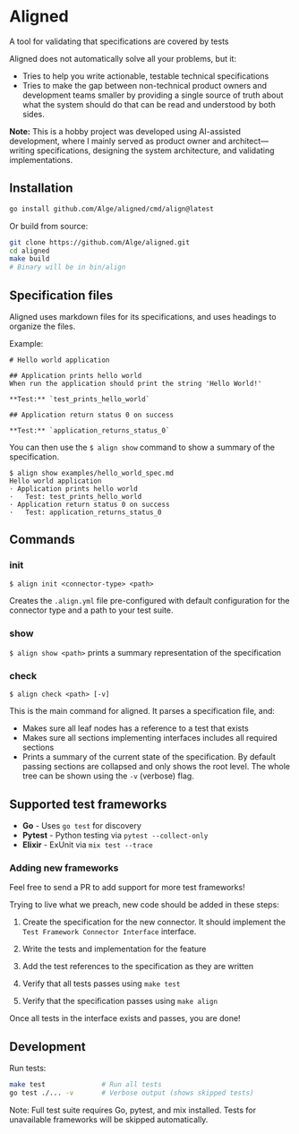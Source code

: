 # Aligned

A tool for validating that specifications are covered by tests

Aligned does not automatically solve all your problems, but it:

 * Tries to help you write actionable, testable technical specifications
 * Tries to make the gap between non-technical product owners and development teams smaller by providing a single source of truth about what the system should do that can be read and understood by both sides.

**Note:** This is a hobby project was developed using AI-assisted development, where I mainly served as product owner and architect—writing specifications, designing the system architecture, and validating implementations.

## Installation

```bash
go install github.com/Alge/aligned/cmd/align@latest
```

Or build from source:
```bash
git clone https://github.com/Alge/aligned.git
cd aligned
make build
# Binary will be in bin/align
```

## Specification files

Aligned uses markdown files for its specifications, and uses headings to organize the files.

Example:

```
# Hello world application

## Application prints hello world
When run the application should print the string 'Hello World!'

**Test:** `test_prints_hello_world`

## Application return status 0 on success

**Test:** `application_returns_status_0`
```

You can then use the `$ align show` command to show a summary of the specification.
```
$ align show examples/hello_world_spec.md 
Hello world application
· Application prints hello world
·   Test: test_prints_hello_world
· Application return status 0 on success
·   Test: application_returns_status_0
```

## Commands

### init

`$ align init <connector-type> <path>`

Creates the `.align.yml` file pre-configured with default configuration for the connector type and a path to your test suite.

### show

`$ align show <path>`
prints a summary representation of the specification

### check

`$ align check <path> [-v]`

This is the main command for aligned. It parses a specification file, and:
* Makes sure all leaf nodes has a reference to a test that exists
* Makes sure all sections implementing interfaces includes all required sections
* Prints a summary of the current state of the specification. By default passing sections are collapsed and only shows the root level. The whole tree can be shown using the `-v` (verbose) flag.


## Supported test frameworks

* **Go** - Uses `go test` for discovery
* **Pytest** - Python testing via `pytest --collect-only`
* **Elixir** - ExUnit via `mix test --trace`

### Adding new frameworks

Feel free to send a PR to add support for more test frameworks!

Trying to live what we preach, new code should be added in these steps:

1. Create the specification for the new connector. It should implement the `Test Framework Connector Interface` interface.

2. Write the tests and implementation for the feature

3. Add the test references to the specification as they are written

4. Verify that all tests passes using `make test`

5. Verify that the specification passes using `make align`

Once all tests in the interface exists and passes, you are done!

## Development

Run tests:
```bash
make test              # Run all tests
go test ./... -v       # Verbose output (shows skipped tests)
```

Note: Full test suite requires Go, pytest, and mix installed. Tests for unavailable frameworks will be skipped automatically.
